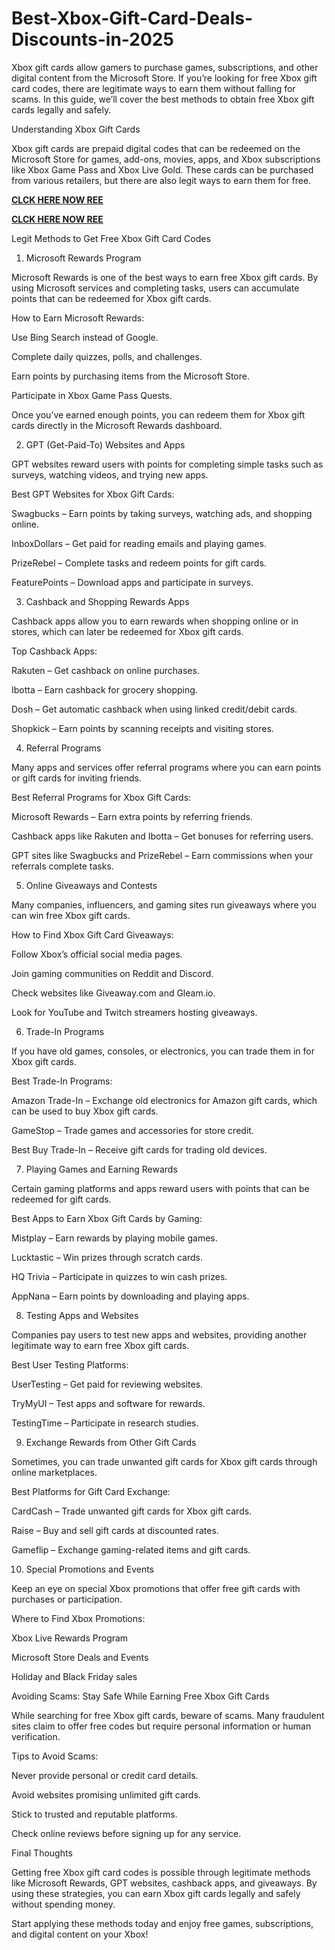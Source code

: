 # Best-Xbox-Gift-Card-Deals-Discounts-in-2025
Xbox gift cards allow gamers to purchase games, subscriptions, and other digital content from the Microsoft Store. If you’re looking for free Xbox gift card codes, there are legitimate ways to earn them without falling for scams. In this guide, we’ll cover the best methods to obtain free Xbox gift cards legally and safely.

Understanding Xbox Gift Cards

Xbox gift cards are prepaid digital codes that can be redeemed on the Microsoft Store for games, add-ons, movies, apps, and Xbox subscriptions like Xbox Game Pass and Xbox Live Gold. These cards can be purchased from various retailers, but there are also legit ways to earn them for free.

**[CLCK HERE NOW REE](https://tinyurl.com/xboxgiftcard2025)**

**[CLCK HERE NOW REE](https://tinyurl.com/xboxgiftcard2025)**

Legit Methods to Get Free Xbox Gift Card Codes

1. Microsoft Rewards Program

Microsoft Rewards is one of the best ways to earn free Xbox gift cards. By using Microsoft services and completing tasks, users can accumulate points that can be redeemed for Xbox gift cards.

How to Earn Microsoft Rewards:

Use Bing Search instead of Google.

Complete daily quizzes, polls, and challenges.

Earn points by purchasing items from the Microsoft Store.

Participate in Xbox Game Pass Quests.

Once you’ve earned enough points, you can redeem them for Xbox gift cards directly in the Microsoft Rewards dashboard.

2. GPT (Get-Paid-To) Websites and Apps

GPT websites reward users with points for completing simple tasks such as surveys, watching videos, and trying new apps.

Best GPT Websites for Xbox Gift Cards:

Swagbucks – Earn points by taking surveys, watching ads, and shopping online.

InboxDollars – Get paid for reading emails and playing games.

PrizeRebel – Complete tasks and redeem points for gift cards.

FeaturePoints – Download apps and participate in surveys.

3. Cashback and Shopping Rewards Apps

Cashback apps allow you to earn rewards when shopping online or in stores, which can later be redeemed for Xbox gift cards.

Top Cashback Apps:

Rakuten – Get cashback on online purchases.

Ibotta – Earn cashback for grocery shopping.

Dosh – Get automatic cashback when using linked credit/debit cards.

Shopkick – Earn points by scanning receipts and visiting stores.

4. Referral Programs

Many apps and services offer referral programs where you can earn points or gift cards for inviting friends.

Best Referral Programs for Xbox Gift Cards:

Microsoft Rewards – Earn extra points by referring friends.

Cashback apps like Rakuten and Ibotta – Get bonuses for referring users.

GPT sites like Swagbucks and PrizeRebel – Earn commissions when your referrals complete tasks.

5. Online Giveaways and Contests

Many companies, influencers, and gaming sites run giveaways where you can win free Xbox gift cards.

How to Find Xbox Gift Card Giveaways:

Follow Xbox’s official social media pages.

Join gaming communities on Reddit and Discord.

Check websites like Giveaway.com and Gleam.io.

Look for YouTube and Twitch streamers hosting giveaways.

6. Trade-In Programs

If you have old games, consoles, or electronics, you can trade them in for Xbox gift cards.

Best Trade-In Programs:

Amazon Trade-In – Exchange old electronics for Amazon gift cards, which can be used to buy Xbox gift cards.

GameStop – Trade games and accessories for store credit.

Best Buy Trade-In – Receive gift cards for trading old devices.

7. Playing Games and Earning Rewards

Certain gaming platforms and apps reward users with points that can be redeemed for gift cards.

Best Apps to Earn Xbox Gift Cards by Gaming:

Mistplay – Earn rewards by playing mobile games.

Lucktastic – Win prizes through scratch cards.

HQ Trivia – Participate in quizzes to win cash prizes.

AppNana – Earn points by downloading and playing apps.

8. Testing Apps and Websites

Companies pay users to test new apps and websites, providing another legitimate way to earn free Xbox gift cards.

Best User Testing Platforms:

UserTesting – Get paid for reviewing websites.

TryMyUI – Test apps and software for rewards.

TestingTime – Participate in research studies.

9. Exchange Rewards from Other Gift Cards

Sometimes, you can trade unwanted gift cards for Xbox gift cards through online marketplaces.

Best Platforms for Gift Card Exchange:

CardCash – Trade unwanted gift cards for Xbox gift cards.

Raise – Buy and sell gift cards at discounted rates.

Gameflip – Exchange gaming-related items and gift cards.

10. Special Promotions and Events

Keep an eye on special Xbox promotions that offer free gift cards with purchases or participation.

Where to Find Xbox Promotions:

Xbox Live Rewards Program

Microsoft Store Deals and Events

Holiday and Black Friday sales

Avoiding Scams: Stay Safe While Earning Free Xbox Gift Cards

While searching for free Xbox gift cards, beware of scams. Many fraudulent sites claim to offer free codes but require personal information or human verification.

Tips to Avoid Scams:

Never provide personal or credit card details.

Avoid websites promising unlimited gift cards.

Stick to trusted and reputable platforms.

Check online reviews before signing up for any service.

Final Thoughts

Getting free Xbox gift card codes is possible through legitimate methods like Microsoft Rewards, GPT websites, cashback apps, and giveaways. By using these strategies, you can earn Xbox gift cards legally and safely without spending money.

Start applying these methods today and enjoy free games, subscriptions, and digital content on your Xbox!
